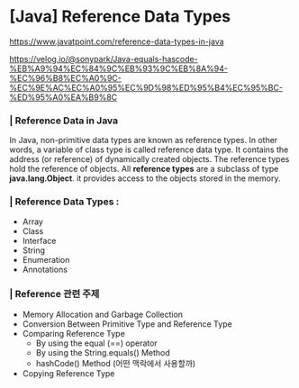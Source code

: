 # [Java] Reference Data Types 

https://www.javatpoint.com/reference-data-types-in-java

https://velog.io/@sonypark/Java-equals-hascode-%EB%A9%94%EC%84%9C%EB%93%9C%EB%8A%94-%EC%96%B8%EC%A0%9C-%EC%9E%AC%EC%A0%95%EC%9D%98%ED%95%B4%EC%95%BC-%ED%95%A0%EA%B9%8C

### | Reference Data in Java

In Java, non-primitive data types are known as reference types. In other words, a variable of class type is called reference data type. It contains the address (or reference) of dynamically created objects. The reference types hold the reference of objects. All **reference types** are a subclass of type **java.lang.Object**. it provides access to the objects stored in the memory. 

### | Reference Data Types :

- Array
- Class
- Interface
- String
- Enumeration 
- Annotations 

### | Reference 관련 주제 

- Memory Allocation and Garbage Collection 
- Conversion Between Primitive Type and Reference Type 
- Comparing Reference Type 
  - By using the equal (==) operator
  - By using the String.equals() Method 
  - hashCode() Method (어떤 맥락에서 사용할까)
- Copying Reference Type